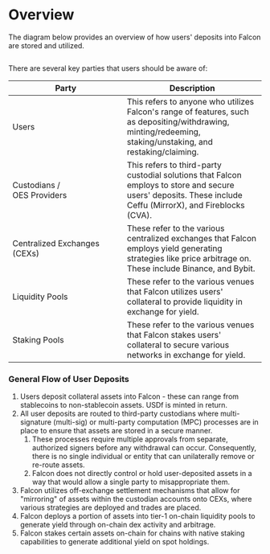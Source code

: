 # Overview

The diagram below provides an overview of how users' deposits into Falcon are stored and utilized.&#x20;

<figure><img src="../.gitbook/assets/Screenshot 2025-04-17 at 7.33.03 PM.png" alt=""><figcaption></figcaption></figure>

There are several key parties that users should be aware of:

<table><thead><tr><th width="212">Party</th><th>Description</th></tr></thead><tbody><tr><td>Users</td><td>This refers to anyone who utilizes Falcon's range of features, such as depositing/withdrawing, minting/redeeming, staking/unstaking, and restaking/claiming.</td></tr><tr><td>Custodians / <br>OES Providers</td><td>This refers to third-party custodial solutions that Falcon employs to store and secure users' deposits. These include Ceffu (MirrorX), and Fireblocks (CVA).</td></tr><tr><td>Centralized Exchanges (CEXs)</td><td>These refer to the various centralized exchanges that Falcon employs yield generating strategies like price arbitrage on. These include Binance, and Bybit.</td></tr><tr><td>Liquidity Pools</td><td>These refer to the various venues that Falcon utilizes users' collateral to provide liquidity in exchange for yield.</td></tr><tr><td>Staking Pools</td><td>These refer to the various venues that Falcon stakes users' collateral to secure various networks in exchange for yield.</td></tr></tbody></table>

### General Flow of User Deposits

1. Users deposit collateral assets into Falcon - these can range from stablecoins to non-stablecoin assets. USDf is minted in return.
2. All user deposits are routed to third-party custodians where multi-signature (multi-sig) or multi-party computation (MPC) processes are in place to ensure that assets are stored in a secure manner.
   1. These processes require multiple approvals from separate, authorized signers before any withdrawal can occur. Consequently, there is no single individual or entity that can unilaterally remove or re-route assets.
   2. Falcon does not directly control or hold user-deposited assets in a way that would allow a single party to misappropriate them.
3. Falcon utilizes off-exchange settlement mechanisms that allow for "mirroring" of assets within the custodian accounts onto CEXs, where various strategies are deployed and trades are placed.
4. Falcon deploys a portion of assets into tier-1 on-chain liquidity pools to generate yield through on-chain dex activity and arbitrage.
5. Falcon stakes certain assets on-chain for chains with native staking capabilities to generate additional yield on spot holdings.
